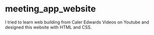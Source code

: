 # meeting_app_website
I tried to learn web building from Caler Edwards Videos on Youtube and designed this website with HTML and CSS.
